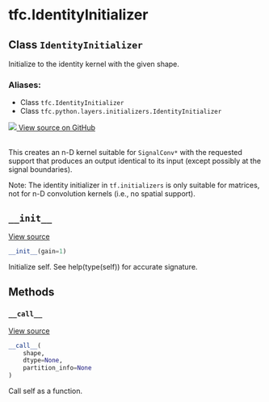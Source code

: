 <div itemscope itemtype="http://developers.google.com/ReferenceObject">
<meta itemprop="name" content="tfc.IdentityInitializer" />
<meta itemprop="path" content="Stable" />
<meta itemprop="property" content="__call__"/>
<meta itemprop="property" content="__init__"/>
</div>

# tfc.IdentityInitializer

## Class `IdentityInitializer`

Initialize to the identity kernel with the given shape.



### Aliases:

* Class `tfc.IdentityInitializer`
* Class `tfc.python.layers.initializers.IdentityInitializer`




<table class="tfo-github-link" align="left">
<a target="_blank" href=https://github.com/tensorflow/compression/tree/master/tensorflow_compression/python/layers/initializers.py>
  <img src="https://www.tensorflow.org/images/GitHub-Mark-32px.png" />
  View source on GitHub
</a>
</table>

<!-- Placeholder for "Used in" -->

This creates an n-D kernel suitable for `SignalConv*` with the requested
support that produces an output identical to its input (except possibly at the
signal boundaries).

Note: The identity initializer in `tf.initializers` is only suitable for
matrices, not for n-D convolution kernels (i.e., no spatial support).

<h2 id="__init__"><code>__init__</code></h2>

<a target="_blank" href=https://github.com/tensorflow/compression/tree/master/tensorflow_compression/python/layers/initializers.py>View source</a>

``` python
__init__(gain=1)
```

Initialize self.  See help(type(self)) for accurate signature.




## Methods

<h3 id="__call__"><code>__call__</code></h3>

<a target="_blank" href=https://github.com/tensorflow/compression/tree/master/tensorflow_compression/python/layers/initializers.py>View source</a>

``` python
__call__(
    shape,
    dtype=None,
    partition_info=None
)
```

Call self as a function.




